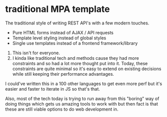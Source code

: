 # traditional MPA template

The traditional style of writing REST API's with a few modern touches.

- Pure HTML forms instead of AJAX / API requests
- Template level styling instead of global styles
- Single use templates instead of a frontend framework/library

1. This isn't for everyone.
2. I kinda like traditional tech and methods cause they had more constraints and so had a lot more thought put into it. Today, these constraints are quite minimal so it's easy to extend on existing decisions while still keeping their performance advantages.

I could've written this in a 100 other languages to get even more perf but it's easier and faster to iterate in JS so that's that.

Also, most of the tech today is trying to run away from this "boring" way of doing things which gets
us amazing tools to work with but then fact is that these are still viable options to do web development in.
